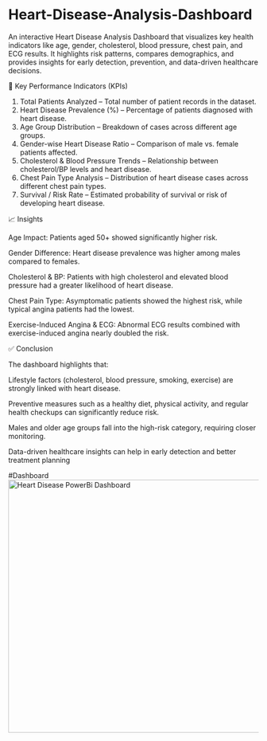 # Heart-Disease-Analysis-Dashboard
An interactive Heart Disease Analysis Dashboard that visualizes key health indicators like age, gender, cholesterol, blood pressure, chest pain, and ECG results. It highlights risk patterns, compares demographics, and provides insights for early detection, prevention, and data-driven healthcare decisions.


🔑 Key Performance Indicators (KPIs)

1. Total Patients Analyzed – Total number of patient records in the dataset.
2. Heart Disease Prevalence (%) – Percentage of patients diagnosed with heart disease.
3. Age Group Distribution – Breakdown of cases across different age groups.
4. Gender-wise Heart Disease Ratio – Comparison of male vs. female patients affected.
5. Cholesterol & Blood Pressure Trends – Relationship between cholesterol/BP levels and heart disease.
6. Chest Pain Type Analysis – Distribution of heart disease cases across different chest pain types.
7. Survival / Risk Rate – Estimated probability of survival or risk of developing heart disease.



📈 Insights

Age Impact: Patients aged 50+ showed significantly higher risk.

Gender Difference: Heart disease prevalence was higher among males compared to females.

Cholesterol & BP: Patients with high cholesterol and elevated blood pressure had a greater likelihood of heart disease.

Chest Pain Type: Asymptomatic patients showed the highest risk, while typical angina patients had the lowest.

Exercise-Induced Angina & ECG: Abnormal ECG results combined with exercise-induced angina nearly doubled the risk.



✅ Conclusion

The dashboard highlights that:

Lifestyle factors (cholesterol, blood pressure, smoking, exercise) are strongly linked with heart disease.

Preventive measures such as a healthy diet, physical activity, and regular health checkups can significantly reduce risk.

Males and older age groups fall into the high-risk category, requiring closer monitoring.

Data-driven healthcare insights can help in early detection and better treatment planning

#Dashboard
<img width="905" height="508" alt="Heart Disease PowerBi Dashboard" src="https://github.com/user-attachments/assets/8aa65c2d-8bfb-4586-b3cf-76d0f353a6ac" />
